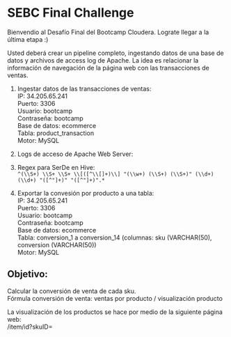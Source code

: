 # SEBC Final Challenge

Bienvendio al Desafío Final del Bootcamp Cloudera. Lograte llegar a la última etapa :)  

Usted deberá crear un pipeline completo, ingestando datos de una base de datos y archivos de access log de Apache. La idea es relacionar la información de navegación de la página web con las transacciones de ventas. 

1. Ingestar datos de las transacciones de ventas:  
IP: 34.205.65.241  
Puerto: 3306  
Usuario: bootcamp  
Contraseña: bootcamp  
Base de datos: ecommerce  
Tabla: product_transaction  
Motor: MySQL  

2. Logs de acceso de Apache Web Server:  

3. Regex para SerDe en Hive:  
`^(\\S+) \\S+ \\S+ \\[([^\\[]+)\\] "(\\w+) (\\S+) (\\S+)" (\\d+) (\\d+) "([^"]+)" "([^"]+)".*`  

4. Exportar la convesión por producto a una tabla:  
IP: 34.205.65.241  
Puerto: 3306  
Usuario: bootcamp  
Contraseña: bootcamp  
Base de datos: ecommerce  
Tabla: conversion_1 a conversion_14 (columnas: sku (VARCHAR(50), conversion (VARCHAR(50))  
Motor: MySQL  

## Objetivo:

Calcular la conversión de venta de cada sku.  
Fórmula conversión de venta: ventas por producto / visualización producto  

La visualización de los productos se hace por medio de la siguiente página web:  
/item/id?skuID=
